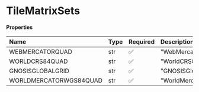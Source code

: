 # TileMatrixSets

**Properties**

| Name                   | Type | Required | Description              |
| :--------------------- | :--- | :------- | :----------------------- |
| WEBMERCATORQUAD        | str  | ✅       | "WebMercatorQuad"        |
| WORLDCRS84QUAD         | str  | ✅       | "WorldCRS84Quad"         |
| GNOSISGLOBALGRID       | str  | ✅       | "GNOSISGlobalGrid"       |
| WORLDMERCATORWGS84QUAD | str  | ✅       | "WorldMercatorWGS84Quad" |

<!-- This file was generated by liblab | https://liblab.com/ -->
